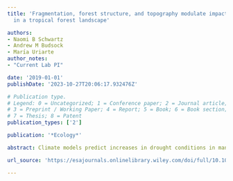 ```yaml
---
title: 'Fragmentation, forest structure, and topography modulate impacts of drought
  in a tropical forest landscape'

authors:
- Naomi B Schwartz
- Andrew M Budsock
- Marı́a Uriarte
author_notes:
- "Current Lab PI"

date: '2019-01-01'
publishDate: '2023-10-27T20:06:17.932476Z'

# Publication type.
# Legend: 0 = Uncategorized; 1 = Conference paper; 2 = Journal article;
# 3 = Preprint / Working Paper; 4 = Report; 5 = Book; 6 = Book section;
# 7 = Thesis; 8 = Patent
publication_types: ['2']

publication: '*Ecology*'

abstract: Climate models predict increases in drought conditions in many parts of the tropics. Yet the response of tropical forests to drought remains highly uncertain, especially with regards to the factors that generate spatial heterogeneity in drought response across landscapes. In this study, we used Landsat imagery to assess the impacts of a severe drought in 2015 across an ~80,000‐ha landscape in Puerto Rico. Specifically, we asked whether drought effects varied systematically with topography and with forest age, height, and fragmentation. We quantified drought impacts using anomalies of two vegetation indices, the enhanced vegetation index (EVI) and normalized difference water index (NDWI), and fit random forest models of these metrics including slope, aspect, forest age, canopy height, and two indices of fragmentation as predictors. Drought effects were more severe on drier topographic positions, that is, steeper slopes and southwest‐facing aspects, and in second‐growth forests. Shorter and more fragmented forests were also more strongly affected by drought. We also assessed which factors were associated with stronger recovery from drought. Factors associated with more negative drought anomalies were also associated with more positive postdrought anomalies, suggesting that increased light availability as a result of drought led to high rates of recovery in forests more severely affected by drought. In general, recovery from drought was rapid across the landscape, with postdrought anomalies at or above average across the study area. This suggests that forests in Puerto Rico might be resilient to a single‐year drought, though vulnerability to drought varies depending on forest characteristics and landscape position.

url_source: 'https://esajournals.onlinelibrary.wiley.com/doi/full/10.1002/ecy.2677'

---
```

